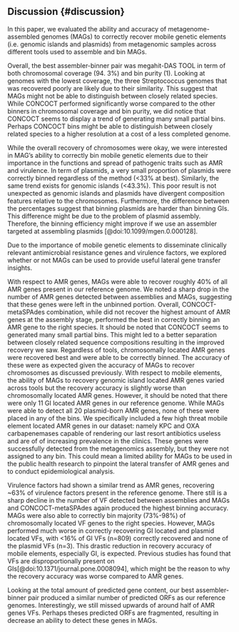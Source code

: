 ## Discussion {#discussion}

In this paper, we evaluated the ability and accuracy of metagenome-assembled genomes (MAGs) to correctly recover mobile genetic elements (i.e. genomic islands and plasmids) from metagenomic samples across different tools used to assemble and bin MAGs.

Overall, the best assembler-binner pair was megahit-DAS TOOL in term of both chromosomal coverage (94.
3%) and bin purity (1).
Looking at genomes with the lowest coverage, the three Streptococcus genomes that was recovered poorly are likely due  to their similarity.
This suggest that MAGs might not be able to distinguish between closely related species.
While CONCOCT performed significantly worse compared to the other binners in chromosomal coverage and bin purity, we did notice that CONCOCT seems to display a trend of generating many small partial bins.
Perhaps CONCOCT bins might be able to distinguish between closely related species to a higher resolution at a cost of a less completed genome.
 
While the overall recovery of chromosomes were okay, we were interested in MAG’s ability to correctly bin mobile genetic elements due to their importance in the functions and spread of pathogenic traits such as AMR and virulence.
In term of plasmids, a very small proportion of plasmids were correctly binned regardless of the method (<33% at best).
Similarly, the same trend exists for genomic islands (<43.3%).
This poor result is not unexpected as genomic islands and plasmids have divergent composition features relative to the chromosomes.
Furthermore, the difference between the percentages suggest that binning plasmids are harder than binning GIs.
This difference might be due to the problem of plasmid assembly.
Therefore, the binning efficiency might improve if we use an assembler targeted at assembling plasmids [@doi:10.1099/mgen.0.000128].

Due to the importance of mobile genetic elements to disseminate clinically relevant antimicrobial resistance genes and virulence factors, we explored whether or not MAGs can be used to provide useful lateral gene transfer insights.

With respect to AMR genes, MAGs were able to recover roughly 40% of all AMR genes present in our reference genome.
We noted a sharp drop in the number of AMR genes detected between assemblies and MAGs, suggesting that these genes were left in the unbinned portion.
Overall, CONCOCT-metaSPAdes combination, while did not recover the highest amount of AMR genes at the assembly stage, performed the best in correctly binning an AMR gene to the right species.
It should be noted that CONCOCT seems to generated many small partial bins.
This might led to a better separation between closely related sequence compositions resulting in the improved recovery we saw.
Regardless of tools, chromosomally located AMR genes were recovered best and were able to be correctly binned.
The accuracy of these were as expected given the accuracy of MAGs to recover chromosomes as discussed previously.
With respect to mobile elements, the ability of MAGs to recovery genomic island located AMR genes varied across tools but the recovery accuracy is slightly worse than chromosomally located AMR genes.
However, it should be noted that there were only 11 GI located AMR genes in our reference genome.
While MAGs were able to detect all 20 plasmid-born AMR genes, none of these were placed in any of the bins.
We specifically included a few high threat mobile element located AMR genes in our dataset: namely KPC and OXA carbapenemases capable of rendering our last resort antibiotics useless and are of  of increasing prevalence in the clinics.
These genes were successfully detected from the metagenomics assembly, but they were not assigned to any bin.
This could mean a limited ability for MAGs to be used in the public health research to pinpoint the lateral transfer of AMR genes and to conduct epidemiological analysis.

Virulence factors had shown a similar trend as AMR genes, recovering ~63% of virulence factors present in the reference genome.
There still is a sharp decline in the number of VF detected between assemblies and MAGs and CONCOCT-metaSPAdes again produced the highest binning accuracy.
MAGs were also able to correctly bin majority (73%-98%) of chromosomally located VF genes to the right species.
However, MAGs performed much worse in correctly recovering GI located and plasmid located VFs, with <16% of GI VFs (n=809) correctly recovered and none of the plasmid VFs (n=3).
This drastic reduction in recovery accuracy of mobile elements, especially GI, is expected.
Previous studies has found that VFs are disproportionally present on GIs[@doi:10.1371/journal.pone.0008094], which might be the reason to why the recovery accuracy was worse compared to AMR genes.

Looking at the total amount of predicted gene content, our best assembler-binner pair produced a similar number of predicted ORFs as our reference genomes.
Interestingly, we still missed upwards of around half of AMR genes VFs.
Perhaps theses predicted ORFs are fragmented, resulting in decrease an ability to detect these genes in MAGs.